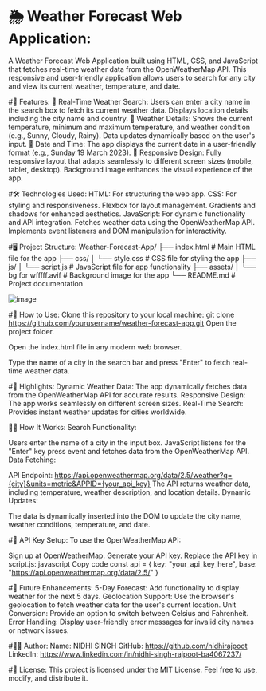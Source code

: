 # 🌦️ Weather Forecast Web Application:
A Weather Forecast Web Application built using HTML, CSS, and JavaScript that fetches real-time weather data from the OpenWeatherMap API. This responsive and user-friendly application allows users to search for any city and view its current weather, temperature, and date.

#🚀 Features:
🔹 Real-Time Weather Search:
Users can enter a city name in the search box to fetch its current weather data.
Displays location details including the city name and country.
🔹 Weather Details:
Shows the current temperature, minimum and maximum temperature, and weather condition (e.g., Sunny, Cloudy, Rainy).
Data updates dynamically based on the user's input.
🔹 Date and Time:
The app displays the current date in a user-friendly format (e.g., Sunday 19 March 2023).
🔹 Responsive Design:
Fully responsive layout that adapts seamlessly to different screen sizes (mobile, tablet, desktop).
Background image enhances the visual experience of the app.

#🛠️ Technologies Used:
HTML: For structuring the web app.
CSS: For styling and responsiveness.
Flexbox for layout management.
Gradients and shadows for enhanced aesthetics.
JavaScript: For dynamic functionality and API integration.
Fetches weather data using the OpenWeatherMap API.
Implements event listeners and DOM manipulation for interactivity.

#🖥️ Project Structure:
Weather-Forecast-App/
├── index.html          # Main HTML file for the app
├── css/
│   └── style.css       # CSS file for styling the app
├── js/
│   └── script.js       # JavaScript file for app functionality
├── assets/
│   └── bg for wfffff.avif # Background image for the app
└── README.md           # Project documentation

![image](https://github.com/user-attachments/assets/1b01c2ca-8501-4a1a-9b8e-8bfc10cd505d)

#🧩 How to Use:
Clone this repository to your local machine:
git clone https://github.com/yourusername/weather-forecast-app.git
Open the project folder.

Open the index.html file in any modern web browser.

Type the name of a city in the search bar and press "Enter" to fetch real-time weather data.

#🌟 Highlights:
Dynamic Weather Data: The app dynamically fetches data from the OpenWeatherMap API for accurate results.
Responsive Design: The app works seamlessly on different screen sizes.
Real-Time Search: Provides instant weather updates for cities worldwide.

🧑‍💻 How It Works:
Search Functionality:

Users enter the name of a city in the input box.
JavaScript listens for the "Enter" key press event and fetches data from the OpenWeatherMap API.
Data Fetching:

API Endpoint: https://api.openweathermap.org/data/2.5/weather?q={city}&units=metric&APPID={your_api_key}
The API returns weather data, including temperature, weather description, and location details.
Dynamic Updates:

The data is dynamically inserted into the DOM to update the city name, weather conditions, temperature, and date.

#📂 API Key Setup:
To use the OpenWeatherMap API:

Sign up at OpenWeatherMap.
Generate your API key.
Replace the API key in script.js:
javascript
Copy code
const api = {
    key: "your_api_key_here",
    base: "https://api.openweathermap.org/data/2.5/"
}

#🔧 Future Enhancements:
5-Day Forecast: Add functionality to display weather for the next 5 days.
Geolocation Support: Use the browser's geolocation to fetch weather data for the user's current location.
Unit Conversion: Provide an option to switch between Celsius and Fahrenheit.
Error Handling: Display user-friendly error messages for invalid city names or network issues.

#👨‍💻 Author:
Name: NIDHI SINGH
GitHub: https://github.com/nidhirajpoot
LinkedIn: https://www.linkedin.com/in/nidhi-singh-rajpoot-ba4067237/

#📜 License:
This project is licensed under the MIT License. Feel free to use, modify, and distribute it.
